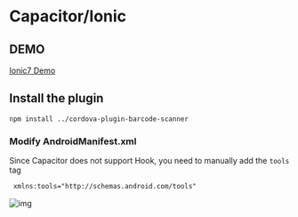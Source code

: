 # Capacitor/Ionic

## DEMO

[Ionic7 Demo](https://github.com/byteee-fund/cordova-plugin-barcode-scanner-ionic7-demo)

## Install the plugin

```shell
npm install ../cordova-plugin-barcode-scanner
```

### Modify AndroidManifest.xml

Since Capacitor does not support Hook, you need to manually add the `tools` tag

```xml
 xmlns:tools="http://schemas.android.com/tools"
```

![img](/public/images/android.png)
